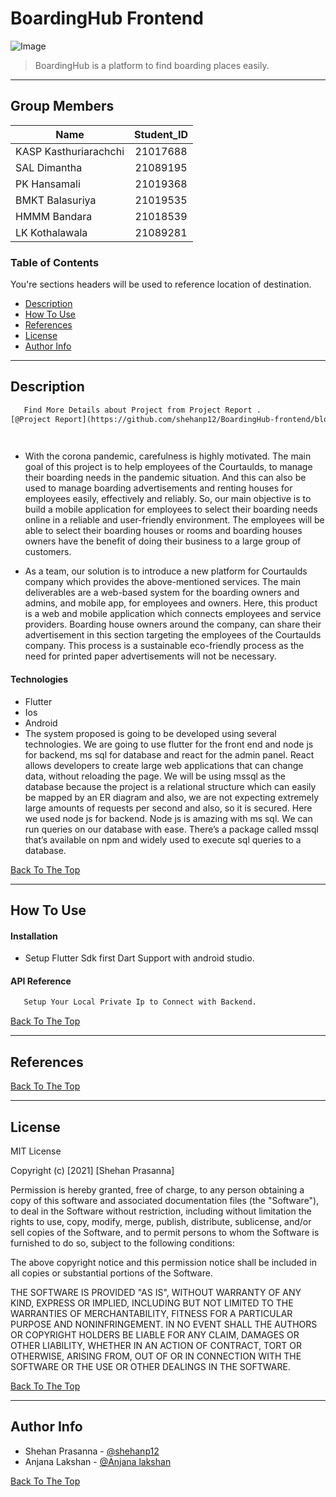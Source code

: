 
# BoardingHub Frontend

![Image](gif/Boardinghub(1).gif)

> BoardingHub is a platform to find boarding places easily.

---
## Group Members

| Name          | Student_ID           
| -------------    |:-------------:|
| KASP Kasthuriarachchi| 21017688 |
| SAL Dimantha    | 21089195     |
|PK Hansamali |21019368     |
|BMKT Balasuriya | 21019535    |
| HMMM Bandara|21018539 |
| LK Kothalawala|21089281 |

### Table of Contents
You're sections headers will be used to reference location of destination.

- [Description](#description)
- [How To Use](#how-to-use)
- [References](#references)
- [License](#license)
- [Author Info](#author-info)

---

## Description
```html
   Find More Details about Project from Project Report .
[@Project Report](https://github.com/shehanp12/BoardingHub-frontend/blob/master/Project%20Report/Mobile%20Report.pdf)

 
```

- With the corona pandemic, carefulness is highly motivated. The main goal of this project is to
help employees of the Courtaulds, to manage their boarding needs in the pandemic situation.
And this can also be used to manage boarding advertisements and renting houses for
employees easily, effectively and reliably. So, our main objective is to build a mobile application
for employees to select their boarding needs online in a reliable and user-friendly environment.
The employees will be able to select their boarding houses or rooms and boarding houses
owners have the benefit of doing their business to a large group of customers.

- As a team, our solution is to introduce a new platform for Courtaulds company which provides
the above-mentioned services. The main deliverables are a web-based system for the boarding
owners and admins, and mobile app, for employees and owners. Here, this product is a web
and mobile application which connects employees and service providers.
Boarding house owners around the company, can share their advertisement in this section
targeting the employees of the Courtaulds company. This process is a sustainable eco-friendly
process as the need for printed paper advertisements will not be necessary.



#### Technologies

- Flutter
- Ios
- Android
- The system proposed is going to be developed using several technologies. We are going
to use flutter for the front end and node js for backend, ms sql for database and react for
the admin panel. React allows developers to create large web applications that can
change data, without reloading the page.
We will be using mssql as the database because the project is a relational structure which
can easily be mapped by an ER diagram and also, we are not expecting extremely large
amounts of requests per second and also, so it is secured. Here we used node js for
backend. Node js is amazing with ms sql. We can run queries on our database with ease.
There’s a package called mssql that’s available on npm and widely used to execute sql
queries to a database.

[Back To The Top](#read-me-template)

---

## How To Use

#### Installation
- Setup Flutter Sdk first Dart Support with android studio.


#### API Reference

```html
   Setup Your Local Private Ip to Connect with Backend.
```
[Back To The Top](#read-me-template)

---

## References
[Back To The Top](#read-me-template)

---

## License

MIT License

Copyright (c) [2021] [Shehan Prasanna]

Permission is hereby granted, free of charge, to any person obtaining a copy
of this software and associated documentation files (the "Software"), to deal
in the Software without restriction, including without limitation the rights
to use, copy, modify, merge, publish, distribute, sublicense, and/or sell
copies of the Software, and to permit persons to whom the Software is
furnished to do so, subject to the following conditions:

The above copyright notice and this permission notice shall be included in all
copies or substantial portions of the Software.

THE SOFTWARE IS PROVIDED "AS IS", WITHOUT WARRANTY OF ANY KIND, EXPRESS OR
IMPLIED, INCLUDING BUT NOT LIMITED TO THE WARRANTIES OF MERCHANTABILITY,
FITNESS FOR A PARTICULAR PURPOSE AND NONINFRINGEMENT. IN NO EVENT SHALL THE
AUTHORS OR COPYRIGHT HOLDERS BE LIABLE FOR ANY CLAIM, DAMAGES OR OTHER
LIABILITY, WHETHER IN AN ACTION OF CONTRACT, TORT OR OTHERWISE, ARISING FROM,
OUT OF OR IN CONNECTION WITH THE SOFTWARE OR THE USE OR OTHER DEALINGS IN THE
SOFTWARE.

[Back To The Top](#read-me-template)

---

## Author Info

- Shehan Prasanna - [@shehanp12](https://github.com/shehanp12)
- Anjana Lakshan - [@Anjana lakshan](https://github.com/Anjana-lakshan)



[Back To The Top](#read-me-template)
